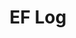 ---
layout: page_archive_log
title: "EF Log"
category: log
description: A location-specific personal log.
permalink: /log/archive/2016
year: 2016
loading_animation: true
sitemap:
  priority: 0.9
---